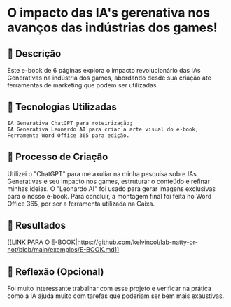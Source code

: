 # O impacto das IA's gerenativa nos avanços das indústrias dos games!

## 📒 Descrição
Este e-book de 6 páginas explora o impacto revolucionário das IAs Generativas na indústria dos games, abordando desde sua criação ate ferramentas de marketing que podem ser utilizadas.

## 🤖 Tecnologias Utilizadas

    IA Generativa ChatGPT para roteirização;
    IA Generativa Leonardo AI para criar a arte visual do e-book;
    Ferramenta Word Office 365 para edição.


## 🧐 Processo de Criação
Utilizei o "ChatGPT" para me axuliar na minha pesquisa sobre IAs Generativas e seu impacto nos games, estruturar o conteúdo e refinar minhas ideias. O "Leonardo AI" foi usado para gerar imagens exclusivas para o nosso e-book. Para concluir, a montagem final foi feita no Word Office 365, por ser a ferramenta utilizada na Caixa.

## 🚀 Resultados
[[LINK PARA O E-BOOK|https://github.com/kelvincol/lab-natty-or-not/blob/main/exemplos/E-BOOK.md]]

## 💭 Reflexão (Opcional)
Foi muito interessante trabalhar com esse projeto e verificar na prática como a IA ajuda muito com tarefas que poderiam ser bem mais exaustivas.
